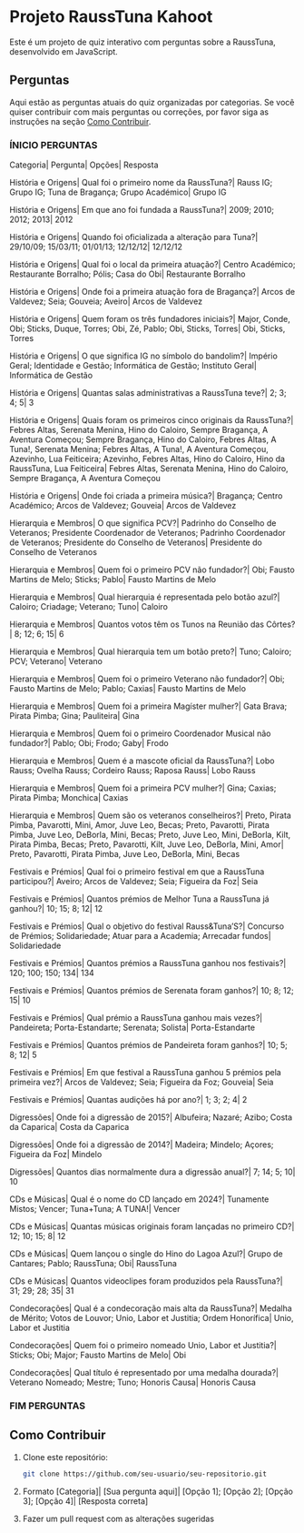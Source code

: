 # Projeto RaussTuna Kahoot

Este é um projeto de quiz interativo com perguntas sobre a RaussTuna, desenvolvido em JavaScript.

## Perguntas

Aqui estão as perguntas atuais do quiz organizadas por categorias. Se você quiser contribuir com mais perguntas ou correções, por favor siga as instruções na seção [Como Contribuir](#como-contribuir).

### ÍNICIO PERGUNTAS

Categoria| Pergunta| Opções| Resposta

História e Origens| Qual foi o primeiro nome da RaussTuna?| Rauss IG; Grupo IG; Tuna de Bragança; Grupo Académico| Grupo IG

História e Origens| Em que ano foi fundada a RaussTuna?| 2009; 2010; 2012; 2013| 2012

História e Origens| Quando foi oficializada a alteração para Tuna?| 29/10/09; 15/03/11; 01/01/13; 12/12/12| 12/12/12

História e Origens| Qual foi o local da primeira atuação?| Centro Académico; Restaurante Borralho; Pólis; Casa do Obi| Restaurante Borralho

História e Origens| Onde foi a primeira atuação fora de Bragança?| Arcos de Valdevez; Seia; Gouveia; Aveiro| Arcos de Valdevez

História e Origens| Quem foram os três fundadores iniciais?| Major, Conde, Obi; Sticks, Duque, Torres; Obi, Zé, Pablo; Obi, Sticks, Torres| Obi, Sticks, Torres

História e Origens| O que significa IG no símbolo do bandolim?| Império Geral; Identidade e Gestão; Informática de Gestão; Instituto Geral| Informática de Gestão

História e Origens| Quantas salas administrativas a RaussTuna teve?| 2; 3; 4; 5| 3

História e Origens| Quais foram os primeiros cinco originais da RaussTuna?| Febres Altas, Serenata Menina, Hino do Caloiro, Sempre Bragança, A Aventura Começou; Sempre Bragança, Hino do Caloiro, Febres Altas, A Tuna!, Serenata Menina; Febres Altas, A Tuna!, A Aventura Começou, Azevinho, Lua Feiticeira; Azevinho, Febres Altas, Hino do Caloiro, Hino da RaussTuna, Lua Feiticeira| Febres Altas, Serenata Menina, Hino do Caloiro, Sempre Bragança, A Aventura Começou

História e Origens| Onde foi criada a primeira música?| Bragança; Centro Académico; Arcos de Valdevez; Gouveia| Arcos de Valdevez

Hierarquia e Membros| O que significa PCV?| Padrinho do Conselho de Veteranos; Presidente Coordenador de Veteranos; Padrinho Coordenador de Veteranos; Presidente do Conselho de Veteranos| Presidente do Conselho de Veteranos

Hierarquia e Membros| Quem foi o primeiro PCV não fundador?| Obi; Fausto Martins de Melo; Sticks; Pablo| Fausto Martins de Melo

Hierarquia e Membros| Qual hierarquia é representada pelo botão azul?| Caloiro; Criadage; Veterano; Tuno| Caloiro

Hierarquia e Membros| Quantos votos têm os Tunos na Reunião das Côrtes?| 8; 12; 6; 15| 6

Hierarquia e Membros| Qual hierarquia tem um botão preto?| Tuno; Caloiro; PCV; Veterano| Veterano

Hierarquia e Membros| Quem foi o primeiro Veterano não fundador?| Obi; Fausto Martins de Melo; Pablo; Caxias| Fausto Martins de Melo

Hierarquia e Membros| Quem foi a primeira Magíster mulher?| Gata Brava; Pirata Pimba; Gina; Pauliteira| Gina

Hierarquia e Membros| Quem foi o primeiro Coordenador Musical não fundador?| Pablo; Obi; Frodo; Gaby| Frodo

Hierarquia e Membros| Quem é a mascote oficial da RaussTuna?| Lobo Rauss; Ovelha Rauss; Cordeiro Rauss; Raposa Rauss| Lobo Rauss

Hierarquia e Membros| Quem foi a primeira PCV mulher?| Gina; Caxias; Pirata Pimba; Monchica| Caxias

Hierarquia e Membros| Quem são os veteranos conselheiros?| Preto, Pirata Pimba, Pavarotti, Mini, Amor, Juve Leo, Becas; Preto, Pavarotti, Pirata Pimba, Juve Leo, DeBorla, Mini, Becas; Preto, Juve Leo, Mini, DeBorla, Kilt, Pirata Pimba, Becas; Preto, Pavarotti, Kilt, Juve Leo, DeBorla, Mini, Amor| Preto, Pavarotti, Pirata Pimba, Juve Leo, DeBorla, Mini, Becas

Festivais e Prémios| Qual foi o primeiro festival em que a RaussTuna participou?| Aveiro; Arcos de Valdevez; Seia; Figueira da Foz| Seia

Festivais e Prémios| Quantos prémios de Melhor Tuna a RaussTuna já ganhou?| 10; 15; 8; 12| 12

Festivais e Prémios| Qual o objetivo do festival Rauss&Tuna’S?| Concurso de Prémios; Solidariedade; Atuar para a Academia; Arrecadar fundos| Solidariedade

Festivais e Prémios| Quantos prémios a RaussTuna ganhou nos festivais?| 120; 100; 150; 134| 134

Festivais e Prémios| Quantos prémios de Serenata foram ganhos?| 10; 8; 12; 15| 10

Festivais e Prémios| Qual prémio a RaussTuna ganhou mais vezes?| Pandeireta; Porta-Estandarte; Serenata; Solista| Porta-Estandarte

Festivais e Prémios| Quantos prémios de Pandeireta foram ganhos?| 10; 5; 8; 12| 5

Festivais e Prémios| Em que festival a RaussTuna ganhou 5 prémios pela primeira vez?| Arcos de Valdevez; Seia; Figueira da Foz; Gouveia| Seia

Festivais e Prémios| Quantas audições há por ano?| 1; 3; 2; 4| 2

Digressões| Onde foi a digressão de 2015?| Albufeira; Nazaré; Azibo; Costa da Caparica| Costa da Caparica

Digressões| Onde foi a digressão de 2014?| Madeira; Mindelo; Açores; Figueira da Foz| Mindelo

Digressões| Quantos dias normalmente dura a digressão anual?| 7; 14; 5; 10| 10

CDs e Músicas| Qual é o nome do CD lançado em 2024?| Tunamente Mistos; Vencer; Tuna+Tuna; A TUNA!| Vencer

CDs e Músicas| Quantas músicas originais foram lançadas no primeiro CD?| 12; 10; 15; 8| 12

CDs e Músicas| Quem lançou o single do Hino do Lagoa Azul?| Grupo de Cantares; Pablo; RaussTuna; Obi| RaussTuna

CDs e Músicas| Quantos videoclipes foram produzidos pela RaussTuna?| 31; 29; 28; 35| 31

Condecorações| Qual é a condecoração mais alta da RaussTuna?| Medalha de Mérito; Votos de Louvor; Unio, Labor et Justitia; Ordem Honorífica| Unio, Labor et Justitia

Condecorações| Quem foi o primeiro nomeado Unio, Labor et Justitia?| Sticks; Obi; Major; Fausto Martins de Melo| Obi

Condecorações| Qual título é representado por uma medalha dourada?| Veterano Nomeado; Mestre; Tuno; Honoris Causa| Honoris Causa

### FIM PERGUNTAS

## Como Contribuir

1. Clone este repositório:  
   ```bash
   git clone https://github.com/seu-usuario/seu-repositorio.git

2. Formato 
[Categoria]| [Sua pergunta aqui]| [Opção 1]; [Opção 2]; [Opção 3]; [Opção 4]| [Resposta correta]

3. Fazer um pull request com as alterações sugeridas